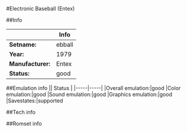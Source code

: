 #Electronic Baseball (Entex)

##Info

||Info|
|-----|-----|
|**Setname:**|ebball
|**Year:**|1979
|**Manufacturer:**|Entex
|**Status:**|good

##Emulation info
|| Status |
|-----|-----|
|Overall emulation:|good
|Color emulation:|good
|Sound emulation:|good
|Graphics emulation:|good
|Savestates:|supported

##Tech info

##Romset info

<!--- START OF EDITED COMMENT DO NOT TOUCH TEXT ABOVE-->
